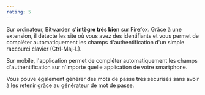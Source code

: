 ```yaml
---
rating: 5
---
```


Sur ordinateur, Bitwarden **s'intègre très bien** sur Firefox. Grâce à une extension, il détecte les site où vous avez des identifiants et vous permet de compléter automatiquement les champs d'authentification d'un simple raccourci clavier (Ctrl-Maj-L).

Sur mobile, l'application permet de compléter automatiquement les champs d'authentification sur n'importe quelle application de votre smartphone.

Vous pouve également générer des mots de passe très sécurisés sans avoir à les retenir grâce au générateur de mot de passe.
